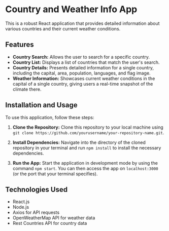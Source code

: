# Country and Weather Info App

This is a robust React application that provides detailed information about various countries and their current weather conditions.

## Features

- **Country Search:** Allows the user to search for a specific country.
- **Country List:** Displays a list of countries that match the user's search.
- **Country Details:** Presents detailed information for a single country, including the capital, area, population, languages, and flag image.
- **Weather Information:** Showcases current weather conditions in the capital of a single country, giving users a real-time snapshot of the climate there.

## Installation and Usage

To use this application, follow these steps:

1. **Clone the Repository:** Clone this repository to your local machine using `git clone https://github.com/yourusername/your-repository-name.git`.

2. **Install Dependencies:** Navigate into the directory of the cloned repository in your terminal and run `npm install` to install the necessary dependencies.

3. **Run the App:** Start the application in development mode by using the command `npm start`. You can then access the app on `localhost:3000` (or the port that your terminal specifies).

## Technologies Used

- React.js
- Node.js
- Axios for API requests
- OpenWeatherMap API for weather data
- Rest Countries API for country data
